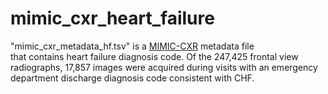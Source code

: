 # mimic_cxr_heart_failure

"mimic_cxr_metadata_hf.tsv" is a [MIMIC-CXR](https://physionet.org/content/mimic-cxr/2.0.0/) metadata file <br />
that contains heart failure diagnosis code. 
Of the 247,425 frontal view radiographs, 17,857 images were acquired during visits with an emergency department discharge diagnosis code consistent with CHF. 
